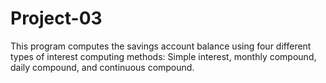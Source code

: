 # Project-03
This program computes the savings account balance using four different types of interest computing methods: Simple interest, monthly compound, daily compound, and continuous compound.
